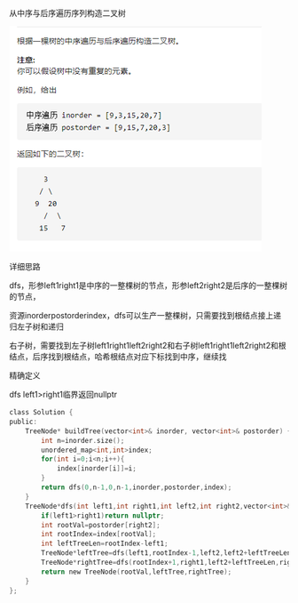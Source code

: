从中序与后序遍历序列构造二叉树

![img](image/1627824131291.png)

详细思路

dfs，形参left1right1是中序的一整棵树的节点，形参left2right2是后序的一整棵树的节点，

资源inorderpostorderindex，dfs可以生产一整棵树，只需要找到根结点接上递归左子树和递归

右子树，需要找到左子树left1right1left2right2和右子树left1right1left2right2和根结点，后序找到根结点，哈希根结点对应下标找到中序，继续找

精确定义

dfs left1>right1临界返回nullptr

```c
class Solution {
public:
    TreeNode* buildTree(vector<int>& inorder, vector<int>& postorder) {
        int n=inorder.size();
        unordered_map<int,int>index;
        for(int i=0;i<n;i++){
            index[inorder[i]]=i;
        }
        return dfs(0,n-1,0,n-1,inorder,postorder,index);
    }
    TreeNode*dfs(int left1,int right1,int left2,int right2,vector<int>& inorder, vector<int>& postorder,unordered_map<int,int>&index){
        if(left1>right1)return nullptr;
        int rootVal=postorder[right2];
        int rootIndex=index[rootVal];
        int leftTreeLen=rootIndex-left1;
        TreeNode*leftTree=dfs(left1,rootIndex-1,left2,left2+leftTreeLen-1,inorder,postorder,index);
        TreeNode*rightTree=dfs(rootIndex+1,right1,left2+leftTreeLen,right2-1,inorder,postorder,index);
        return new TreeNode(rootVal,leftTree,rightTree);
    }
};

```

